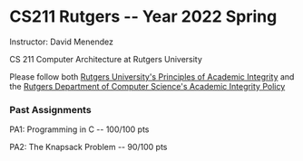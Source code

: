 # CS211 Rutgers -- Year 2022 Spring

Instructor: David Menendez

CS 211 Computer Architecture at Rutgers University

Please follow both [Rutgers University's Principles of Academic Integrity](http://academicintegrity.rutgers.edu/) and the [Rutgers Department of Computer Science's Academic Integrity Policy](https://www.cs.rutgers.edu/academics/undergraduate/academic-integrity-policy)

### Past Assignments

PA1: Programming in C -- 100/100 pts

PA2: The Knapsack Problem -- 90/100 pts
